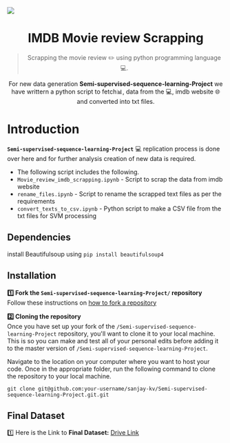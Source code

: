 <img src="https://raw.githubusercontent.com/sanjay-kv/Semi-supervised-sequence-learning-Project/main/imdb_review_scrapping/Header_images/Imdb_scrapping.png" align="center"/>

<h1 align="center">IMDB Movie review Scrapping</h1>
<blockquote align="center">Scrapping the movie review ✏️ using python programming language💻.  </blockquote>
<p align="center">For new data generation <b>Semi-supervised-sequence-learning-Project</b> we have writtern a python script to fetch📊, data from the 💻, imdb website 🌐 and converted into txt files. </p>



# Introduction

**`Semi-supervised-sequence-learning-Project`** :computer: replication process is done over here and for further analysis creation of new data is required.

- The following script includes the following.
- `Movie_review_imdb_scrapping.ipynb` - Script to scrap the data from imdb website
- `rename_files.ipynb` - Script to rename the scrapped text files as per the requirements
- `convert_texts_to_csv.ipynb` - Python script to make a CSV file from the txt files for SVM processing



## Dependencies

install Beautifulsoup using `pip install beautifulsoup4`

## Installation

**1️⃣ Fork the `Semi-supervised-sequence-learning-Project/` repository**  
Follow these instructions on [how to fork a repository](https://help.github.com/en/articles/fork-a-repo)

**2️⃣ Cloning the repository**  
Once you have set up your fork of the `/Semi-supervised-sequence-learning-Project` repository, you'll want to clone it to your local machine. This is so you can make and test all of your personal edits before adding it to the master version of `/Semi-supervised-sequence-learning-Project`.

Navigate to the location on your computer where you want to host your code. Once in the appropriate folder, run the following command to clone the repository to your local machine.

```
git clone git@github.com:your-username/sanjay-kv/Semi-supervised-sequence-learning-Project.git.git
```

## Final Dataset

1️⃣ Here is the Link to **Final Dataset:** [Drive Link](https://drive.google.com/file/d/1sTNAeuy-99Hao0V5AOVznLXyDJC2zuFn/view?usp=sharing)




